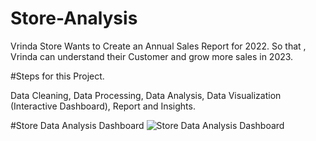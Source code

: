 # Store-Analysis

Vrinda Store Wants to Create an Annual Sales Report for 2022. So that , Vrinda can understand their Customer and grow more sales in 2023.


#Steps for this Project.

 Data Cleaning, 
 Data Processing, 
 Data Analysis,
 Data Visualization (Interactive Dashboard),
 Report and Insights.






#Store Data Analysis Dashboard
![Store Data Analysis Dashboard](https://github.com/Sattu13/Store-Analysis/assets/91837451/217dbe35-8f74-4d58-b45d-44278906b122)



